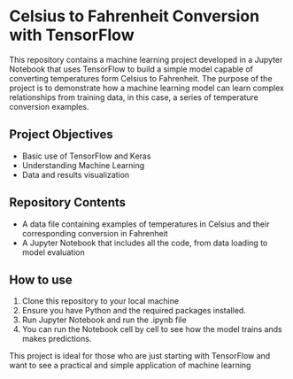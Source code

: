 # Celsius to Fahrenheit Conversion with TensorFlow
This repository contains a machine learning project developed in a Jupyter Notebook that uses TensorFlow to build a simple model capable of converting temperatures form Celsius to Fahrenheit. 
The purpose of the project is to demonstrate how a machine learning model can learn complex relationships from training data, in this case, a series of temperature conversion examples.

## Project Objectives
- Basic use of TensorFlow and Keras
- Understanding Machine Learning
- Data and results visualization

## Repository Contents
- A data file containing examples of temperatures in Celsius and their corresponding conversion in Fahrenheit
- A Jupyter Notebook that includes all the code, from data loading to model evaluation

## How to use
1. Clone this repository to your local machine
2. Ensure you have Python and the required packages installed.
3. Run Jupyter Notebook and run the .ipynb file
4. You can run the Notebook cell by cell to see how the model trains ands makes predictions.

This project is ideal for those who are just starting with TensorFlow and want to see a practical and simple application of machine learning
